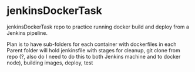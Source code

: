 # jenkinsDockerTask
jenkinsDockerTask repo to practice running docker build and deploy from a Jenkins pipeline.

Plan is to have sub-folders for each container with dockerfiles in each
Parent folder will hold jenkinsfile with stages for cleanup, git clone from repo (?, also do I need to do this to both Jenkins machine and to docker node), building images, deploy, test

